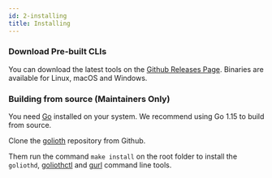 ```yaml
---
id: 2-installing
title: Installing
---
```


### Download Pre-built CLIs

You can download the latest tools on the [Github Releases Page](https://github.com/golioth/golioth/releases). Binaries are available for Linux, macOS and Windows.

### Building from source (Maintainers Only)

You need [Go](https://golang.org) installed on your system. We recommend using Go 1.15 to build from source.

Clone the [golioth](https://github.com/golioth/golioth) repository from Github.

Them run the command `make install` on the root folder to install the `goliothd`, [goliothctl](/docs/goliothctl/goliothctl) and [gurl](/docs/gurl/gurl) command line tools.
